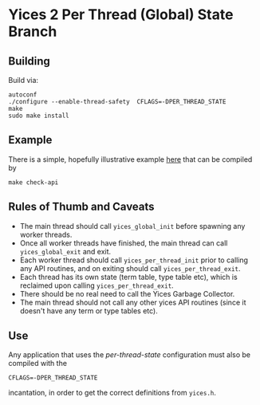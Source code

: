 # Yices 2  Per Thread  (Global) State Branch


## Building

Build via:

```
autoconf
./configure --enable-thread-safety  CFLAGS=-DPER_THREAD_STATE
make
sudo make install
```

## Example

There is a simple, hopefully illustrative example [here](https://github.com/SRI-CSL/yices2/blob/per-thread-state/tests/api/check_formula_examples_mt.c)
that can be compiled by 
```
make check-api
```

## Rules of Thumb and Caveats

* The main thread should call `yices_global_init` before spawning any worker threads.
* Once all worker threads have finished, the main thread can call `yices_global_exit` and exit.
* Each worker thread should call `yices_per_thread_init` prior to calling any API routines, and on exiting should call `yices_per_thread_exit`.
* Each thread has its own state (term table, type table etc), which is reclaimed upon calling  `yices_per_thread_exit`.
* There should be no real need to call the Yices Garbage Collector.
* The main thread should not call any other yices API routines (since it doesn't have any term or type tables etc).


## Use

Any application that uses the *per-thread-state* configuration must also be compiled
with the 
```
CFLAGS=-DPER_THREAD_STATE
```
incantation, in order to get the correct definitions from `yices.h`.
